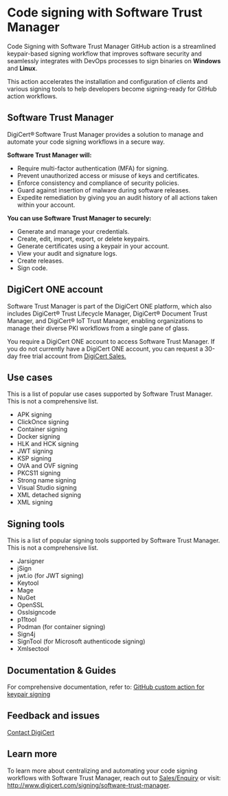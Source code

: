 # Code signing with Software Trust Manager

Code Signing with Software Trust Manager GitHub action is a streamlined keypair-based signing workflow that improves software security and seamlessly integrates with DevOps processes to sign binaries on **Windows** and **Linux**.

This action accelerates the installation and configuration of clients and various signing tools to help developers become signing-ready for GitHub action workflows.

## Software Trust Manager

DigiCert® Software Trust Manager provides a solution to manage and automate your code signing workflows in a secure way. 

**Software Trust Manager will:**
- Require multi-factor authentication (MFA) for signing.
- Prevent unauthorized access or misuse of keys and certificates.
- Enforce consistency and compliance of security policies.
- Guard against insertion of malware during software releases.
- Expedite remediation by giving you an audit history of all actions taken within your account.

**You can use Software Trust Manager to securely:**
- Generate and manage your credentials.
- Create, edit, import, export, or delete keypairs.
- Generate certificates using a keypair in your account.
- View your audit and signature logs.
- Create releases.
- Sign code.

## DigiCert ONE account

Software Trust Manager is part of the DigiCert ONE platform, which also includes DigiCert® Trust Lifecycle Manager, DigiCert® Document Trust Manager, and DigiCert® IoT Trust Manager, enabling organizations to manage their diverse PKI workflows from a single pane of glass.

You require a DigiCert ONE account to access Software Trust Manager. If you do not currently have a DigiCert ONE account, you can request a 30-day free trial account from [DigiCert Sales.](https://www.digicert.com/contact-us)

## Use cases

This is a list of popular use cases supported by Software Trust Manager. This is not a comprehensive list.
- APK signing
- ClickOnce signing
- Container signing 
- Docker signing
- HLK and HCK signing
- JWT signing 
- KSP signing
- OVA and OVF signing
- PKCS11 signing
- Strong name signing
- Visual Studio signing
- XML detached signing
- XML signing

## Signing tools

This is a list of popular signing tools supported by Software Trust Manager. This is not a comprehensive list.
- Jarsigner
- jSign
- jwt.io (for JWT signing)
- Keytool
- Mage
- NuGet
- OpenSSL 
- Osslsigncode
- p11tool
- Podman (for container signing)
- Sign4j
- SignTool (for Microsoft authenticode signing)
- Xmlsectool

## Documentation & Guides

For comprehensive documentation, refer to: 
[GitHub custom action for keypair signing](https://docs.digicert.com/en/digicert-one/software-trust-manager/ci-cd-integrations/plugins/github-custom-action-for-keypair-signing.html)

## Feedback and issues
[Contact DigiCert](https://www.digicert.com/contact-us)

## Learn more
To learn more about centralizing and automating your code signing workflows with Software Trust Manager, reach out to [Sales/Enquiry](mailto:sales@digicert.com) or visit: http://www.digicert.com/signing/software-trust-manager.